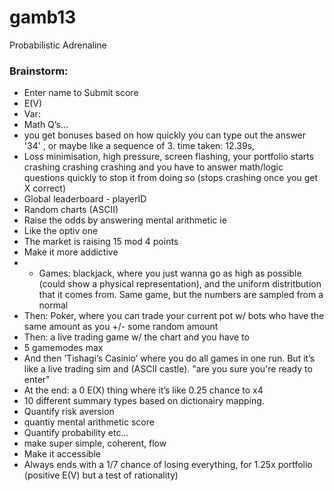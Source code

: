 # gamb13
Probabilistic Adrenaline 

### Brainstorm:
- Enter name to Submit score
- E(V) 
- Var: 
- Math Q’s…
- you get bonuses based on how quickly you can type out the answer '34' , or maybe like a sequence of 3. time taken: 12.39s,
- Loss minimisation, high pressure, screen flashing, your portfolio starts crashing crashing crashing and you have to answer math/logic questions quickly to stop it from doing so (stops crashing once you get X correct)
- Global leaderboard - playerID
- Random charts (ASCII) 
- Raise the odds by answering mental arithmetic ie 
- Like the optiv one
- The market is raising 15 mod 4 points 
- Make it more addictive
- - Games: blackjack, where you just wanna go as high as possible (could show a physical representation), and the uniform distritbution that it comes from. Same game, but the numbers are sampled from a normal 
- Then: Poker, where you can trade your current pot w/ bots who have the same amount as you +/- some random amount
- Then: a live trading game w/ the chart and you have to 
- 5 gamemodes max
- And then ’Tishagi’s Casinio’ where you do all games in one run. But it’s like a live trading sim and (ASCII castle). "are you sure you're ready to enter"
- At the end: a 0 E(X) thing where it’s like 0.25 chance to x4
- 10 different summary types based on dictionairy mapping.
- Quantify risk aversion
- quantiy mental arithmetic score
- Quantify probability etc...
- make super simple, coherent, flow
- Make it accessible
- Always ends with a 1/7 chance of losing everything, for 1.25x portfolio (positive E(V) but a test of rationality) 
